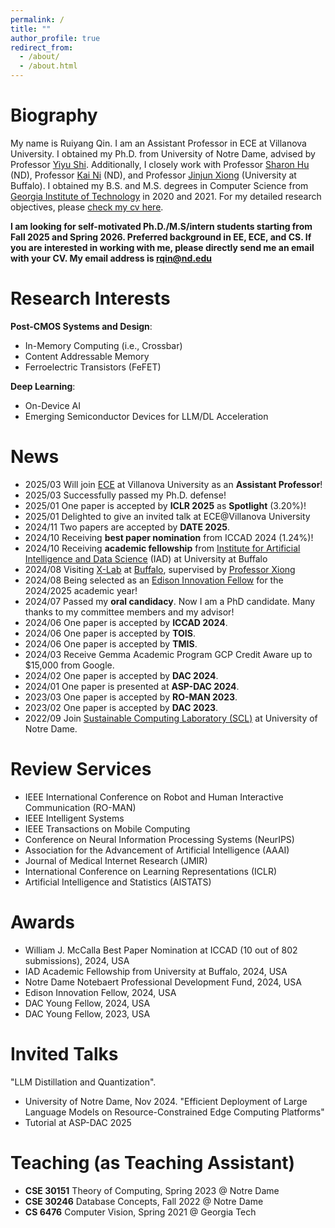 ```yaml
---
permalink: /
title: ""
author_profile: true
redirect_from: 
  - /about/
  - /about.html
---
```




Biography
======
My name is Ruiyang Qin. I am an Assistant Professor in ECE at Villanova University. I obtained my Ph.D. from University of Notre Dame, advised by Professor [Yiyu Shi](https://www3.nd.edu/~scl/index.html#director). Additionally, I closely work with Professor [Sharon Hu](https://engineering.nd.edu/faculty/xiaobo-sharon-hu/) (ND), Professor [Kai Ni](https://engineering.nd.edu/faculty/kai-ni/) (ND), and Professor [Jinjun Xiong](https://engineering.buffalo.edu/computer-science-engineering/people/faculty-directory.host.html/content/shared/engineering/computer-science-engineering/profiles/faculty/ladder/xiong-jinjun.detail.html) (University at Buffalo). I obtained my B.S. and M.S. degrees in Computer Science from [Georgia Institute of Technology](https://www.cc.gatech.edu/) in 2020 and 2021. For my detailed research objectives, please [check my cv here](https://ruiyangqin2016.github.io/Resume.pdf).

**I am looking for self-motivated Ph.D./M.S/intern students starting from Fall 2025 and Spring 2026. Preferred background in EE, ECE, and CS. If you are interested in working with me, please directly send me an email with your CV. My email address is rqin@nd.edu**

Research Interests
======
**Post-CMOS Systems and Design**: 
- In-Memory Computing (i.e., Crossbar)
- Content Addressable Memory
- Ferroelectric Transistors (FeFET)

**Deep Learning**: 
- On-Device AI
- Emerging Semiconductor Devices for LLM/DL Acceleration

  
News
======
- 2025/03 Will join [ECE](https://www1.villanova.edu/university/engineering/academic-programs/departments/electrical-computer.html) at Villanova University as an **Assistant Professor**! 
- 2025/03 Successfully passed my Ph.D. defense!
- 2025/01 One paper is accepted by **ICLR 2025** as **Spotlight** (3.20%)!
- 2025/01 Delighted to give an invited talk at ECE@Villanova University
- 2024/11 Two papers are accepted by **DATE 2025**.
- 2024/10 Receiving **best paper nomination** from ICCAD 2024 (1.24%)!
- 2024/10 Receiving **academic fellowship** from [Institute for Artificial Intelligence and Data Science](https://www.buffalo.edu/ai-data-science.html) (IAD) at University at Buffalo
- 2024/08 Visiting [X-Lab](https://www.xlab-ub.com/) at [Buffalo](https://engineering.buffalo.edu/computer-science-engineering.html), supervised by [Professor Xiong](https://engineering.buffalo.edu/computer-science-engineering/people/faculty-directory/full-time.host.html/content/shared/engineering/computer-science-engineering/profiles/faculty/ladder/xiong-jinjun.detail.html)
- 2024/08 Being selected as an [Edison Innovation Fellow](https://ideacenter.nd.edu/se/opportunities/internships/idea-center-edison-innovation-fellowship/) for the 2024/2025 academic year!
- 2024/07 Passed my **oral candidacy**. Now I am a PhD candidate. Many thanks to my committee members and my advisor!
- 2024/06 One paper is accepted by **ICCAD 2024**.
- 2024/06 One paper is accepted by **TOIS**.
- 2024/06 One paper is accepted by **TMIS**.
- 2024/03 Receive Gemma Academic Program GCP Credit Aware up to $15,000 from Google. 
- 2024/02 One paper is accepted by **DAC 2024**.
- 2024/01 One paper is presented at **ASP-DAC 2024**.
- 2023/03 One paper is accepted by **RO-MAN 2023**.
- 2023/02 One paper is accepted by **DAC 2023**.
- 2022/09 Join [Sustainable Computing Laboratory (SCL)](https://www3.nd.edu/~scl/index.html) at University of Notre Dame.

Review Services 
======
- IEEE International Conference on Robot and Human Interactive Communication (RO-MAN)
- IEEE Intelligent Systems
- IEEE Transactions on Mobile Computing
- Conference on Neural Information Processing Systems (NeurIPS)
- Association for the Advancement of Artificial Intelligence (AAAI)
- Journal of Medical Internet Research (JMIR)
- International Conference on Learning Representations (ICLR)
- Artificial Intelligence and Statistics (AISTATS)

Awards
======
- William J. McCalla Best Paper Nomination at ICCAD (10 out of 802 submissions), 2024, USA
- IAD Academic Fellowship from University at Buffalo, 2024, USA
- Notre Dame Notebaert Professional Development Fund, 2024, USA
- Edison Innovation Fellow, 2024, USA
- DAC Young Fellow, 2024, USA
- DAC Young Fellow, 2023, USA

Invited Talks
======
"LLM Distillation and Quantization".
- University of Notre Dame, Nov 2024.
"Efficient Deployment of Large Language Models on Resource-Constrained Edge Computing Platforms"
- Tutorial at ASP-DAC 2025

Teaching (as Teaching Assistant)
======
- **CSE 30151** Theory of Computing, Spring 2023 @ Notre Dame
- **CSE 30246** Database Concepts, Fall 2022 @ Notre Dame
- **CS 6476** Computer Vision, Spring 2021 @ Georgia Tech
